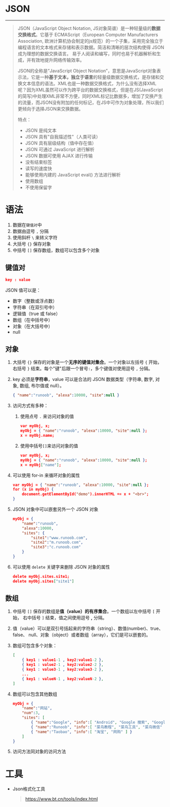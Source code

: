#  JSON

---

> JSON（JavaScript Object Notation, JS对象简谱）是一种轻量级的**数据交换格式**。它基于 ECMAScript（European Computer Manufacturers Association, 欧洲计算机协会制定的js规范）的一个子集，采用完全独立于编程语言的文本格式来存储和表示数据。简洁和清晰的层次结构使得 JSON 成为理想的数据交换语言。 易于人阅读和编写，同时也易于机器解析和生成，并有效地提升网络传输效率。
>
> JSON的全称是”JavaScript Object Notation”，意思是JavaScript对象表示法，它是一种**基于文本，独立于语言**的轻量级数据交换格式，是存储和交换文本信息的语法。XML也是一种数据交换格式，为什么没有选择XML呢？因为XML虽然可以作为跨平台的数据交换格式，但是在JS(JavaScript的简写)中处理XML非常不方便，同时XML标记比数据多，增加了交换产生的流量，而JSON没有附加的任何标记，在JS中可作为对象处理，所以我们更倾向于选择JSON来交换数据。
>
> 特点：
>
> - JSON 是纯文本
> - JSON 具有"自我描述性"（人类可读）
> - JSON 具有层级结构（值中存在值）
> - JSON 可通过 JavaScript 进行解析
> - JSON 数据可使用 AJAX 进行传输
> - 没有结束标签
> - 读写的速度快
> - 能够使用内建的 JavaScript eval() 方法进行解析
> - 使用数组
> - 不使用保留字

# 语法

1. 数据在`键值对`中
2. 数据由逗号 `,` 分隔
3. 使用斜杆 `\` 来转义字符
4. 大括号 `{}` 保存对象
5. 中括号 `[]` 保存数组，数组可以包含多个对象



##	键值对

```json
key : value
```

JSON 值可以是：

- 数字（整数或浮点数）
- 字符串（在双引号中）
- 逻辑值（true 或 false）
- 数组（在中括号中）
- 对象（在大括号中）
- null



##	对象

1. 大括号 `{}` 保存的对象是一个**无序的键值对集合**。一个对象以左括号 `{` 开始， 右括号 `}` 结束。每个"键"后跟一个冒号`:`，多个键值对使用逗号 `,` 分隔。

2. key 必须是**字符串**，value 可以是合法的 JSON 数据类型（字符串, 数字, 对象, 数组, 布尔值或 null）。

   ```json
   { "name":"runoob", "alexa":10000, "site":null }
   ```

3. 访问方式有多种：

   1. 使用点号 `.` 来访问对象的值

      ```json
      var myObj, x;
      myObj = { "name":"runoob", "alexa":10000, "site":null };
      x = myObj.name;
      ```

   1. 使用中括号`[]`来访问对象的值

      ```json
      var myObj, x;
      myObj = { "name":"runoob", "alexa":10000, "site":null };
      x = myObj["name"];
      ```

4. 可以使用 for-in 来循环对象的属性

   ```json
   var myObj = { "name":"runoob", "alexa":10000, "site":null };
   for (x in myObj) {
       document.getElementById("demo").innerHTML += x + "<br>";
   }
   ```

5. JSON 对象中可以嵌套另外一个 JSON 对象

   ```json
   myObj = {
       "name":"runoob",
       "alexa":10000,
       "sites": {
           "site1":"www.runoob.com",
           "site2":"m.runoob.com",
           "site3":"c.runoob.com"
       }
   }
   ```

6. 可以使用 `delete` 关键字来删除 JSON 对象的属性

   ```json
   delete myObj.sites.site1;
   delete myObj.sites["site1"]
   ```

   



##	数组

1. 中括号 `[]` 保存的数组是**值（value）的有序集合**。一个数组以左中括号 `[` 开始， 右中括号 `]` 结束，值之间使用逗号 **,** 分隔。

2. 值（value）可以是双引号括起来的字符串（string）、数值(number)、true、false、 null、对象（object）或者数组（array），它们是可以嵌套的。

3. 数组可包含多个对象：

   ```json
   [
       { key1 : value1-1 , key2:value1-2 }, 
       { key1 : value2-1 , key2:value2-2 }, 
       { key1 : value3-1 , key2:value3-2 }, 
       ...
       { key1 : valueN-1 , key2:valueN-2 }, 
   ]
   ```

4. 数组可以包含其他数组

   ```json
   myObj = {
       "name":"网站",
       "num":3,
       "sites": [
           { "name":"Google", "info":[ "Android", "Google 搜索", "Google 翻译" ] },
           { "name":"Runoob", "info":[ "菜鸟教程", "菜鸟工具", "菜鸟微信" ] },
           { "name":"Taobao", "info":[ "淘宝", "网购" ] }
       ]
   }
   ```

5. 访问方法同对象的访问方法



# 工具

- Json格式化工具

    > https://www.bt.cn/tools/index.html